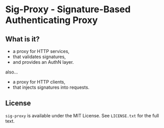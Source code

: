 # Sig-Proxy - Signature-Based Authenticating Proxy

## What is it?

- a proxy for HTTP services,
- that validates signatures,
- and provides an AuthN layer.

also...

- a proxy for HTTP clients,
- that injects signatures into requests.

## License

`sig-proxy` is available under the MIT License. See `LICENSE.txt` for the full text.
